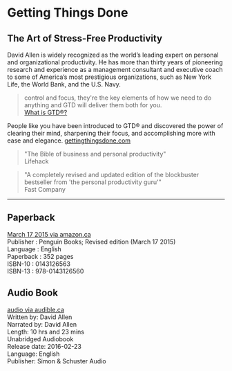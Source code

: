 # Getting Things Done
## The Art of Stress-Free Productivity

David Allen is widely recognized as the world’s leading expert on personal and organizational productivity. He has more than thirty years of pioneering research and experience as a management consultant and executive coach to some of America’s most prestigious organizations, such as New York Life, the World Bank, and the U.S. Navy.


> control and focus, they're the key elements of how we need to do anything and GTD will deliver them both for you.  
[What is GTD®?](https://www.youtube.com/watch?v=DRE54JVEJqY)


People like you have been introduced to GTD® and discovered the power of clearing their mind, sharpening their focus, and accomplishing more with ease and elegance.
[gettingthingsdone.com](https://gettingthingsdone.com/)

> "The Bible of business and personal productivity"  
Lifehack  



> "A completely revised and updated edition of the blockbuster bestseller from 'the personal productivity guru'"  
Fast Company

---

## Paperback
[March 17 2015 via amazon.ca](https://www.amazon.ca/Getting-Things-Done-Stress-Free-Productivity/dp/0143126563)  
Publisher : Penguin Books; Revised edition (March 17 2015)  
Language : English  
Paperback : 352 pages  
ISBN-10 : 0143126563  
ISBN-13 : 978-0143126560  

## Audio Book
[audio via audible.ca](https://www.audible.ca/pd/Getting-Things-Done-Audiobook/B071S1MXSW)  
Written by: David Allen   
Narrated by: David Allen  
Length: 10 hrs and 23 mins  
Unabridged Audiobook  
Release date: 2016-02-23  
Language: English  
Publisher: Simon & Schuster Audio  